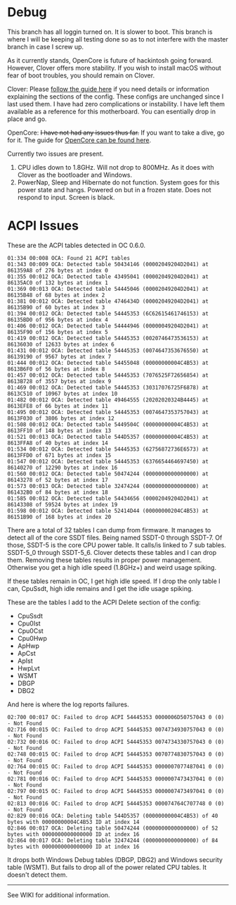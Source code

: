 # Debug

This branch has all loggin turned on. It is slower to boot. This branch is where I will be keeping all testing done so as to not interfere with the master branch in case I screw up.

As it currently stands, OpenCore is future of hackintosh going forward. However, Clover offers more stability. If you wish to install macOS without fear of boot troubles, you should remain on Clover.

Clover: Please [follow the guide here](https://hackintosh.gitbook.io/-r-hackintosh-vanilla-desktop-guide/) if you need details or information explaining the sections of the config. These configs are unchanged since I last used them. I have had zero complications or instability. I have left them available as a reference for this motherboard. You can esentially drop in place and go.

OpenCore: ~~I have not had any issues thus far.~~ If you want to take a dive, go for it. The guide for [OpenCore can be found here](https://dortania.github.io/OpenCore-Desktop-Guide/).

Currently two issues are present. 

1. CPU idles down to 1.8GHz. Will not drop to 800MHz. As it does with Clover as the bootloader and Windows.
2. PowerNap, Sleep and Hibernate do not function. System goes for this power state and hangs. Powered on but in a frozen state. Does not respond to input. Screen is black.

# ACPI Issues

These are the ACPI tables detected in OC 0.6.0.
```
01:334 00:008 OCA: Found 21 ACPI tables
01:343 00:009 OCA: Detected table 50434146 (00002049204D2041) at 861359A8 of 276 bytes at index 0
01:355 00:012 OCA: Detected table 43495041 (00002049204D2041) at 86135AC0 of 132 bytes at index 1
01:369 00:013 OCA: Detected table 54445046 (00002049204D2041) at 86135B48 of 68 bytes at index 2
01:381 00:012 OCA: Detected table 4746434D (00002049204D2041) at 86135B90 of 60 bytes at index 3
01:394 00:012 OCA: Detected table 54445353 (6C62615461746153) at 86135BD0 of 956 bytes at index 4
01:406 00:012 OCA: Detected table 54444946 (00000049204D2041) at 86135F90 of 156 bytes at index 5
01:419 00:012 OCA: Detected table 54445353 (0020746473536153) at 86136030 of 12633 bytes at index 6
01:431 00:012 OCA: Detected table 54445353 (0074647353676550) at 86139190 of 9567 bytes at index 7
01:444 00:012 OCA: Detected table 54455048 (00000000004C4B53) at 8613B6F0 of 56 bytes at index 8
01:457 00:012 OCA: Detected table 54445353 (7076525F72656854) at 8613B728 of 3557 bytes at index 9
01:469 00:012 OCA: Detected table 54445353 (30317076725F6878) at 8613C510 of 10967 bytes at index 10
01:482 00:012 OCA: Detected table 49464555 (20202020324B4445) at 8613EFE8 of 66 bytes at index 11
01:495 00:012 OCA: Detected table 54445353 (0074647353757043) at 8613F030 of 3806 bytes at index 12
01:508 00:012 OCA: Detected table 5449504C (00000000004C4B53) at 8613FF10 of 148 bytes at index 13
01:521 00:013 OCA: Detected table 544D5357 (00000000004C4B53) at 8613FFA8 of 40 bytes at index 14
01:534 00:012 OCA: Detected table 54445353 (62756872736E6573) at 8613FFD0 of 671 bytes at index 15
01:547 00:012 OCA: Detected table 54445353 (6376654464697450) at 86140270 of 12290 bytes at index 16
01:560 00:012 OCA: Detected table 50474244 (0000000000000000) at 86143278 of 52 bytes at index 17
01:573 00:013 OCA: Detected table 32474244 (0000000000000000) at 861432B0 of 84 bytes at index 18
01:585 00:012 OCA: Detected table 54434656 (00002049204D2041) at 86143308 of 59524 bytes at index 19
01:598 00:012 OCA: Detected table 52414D44 (00000000204C4B53) at 86151B90 of 168 bytes at index 20
```
There are a total of 32 tables I can dump from firmware. It manages to detect all of the core SSDT files. Being named SSDT-0 through SSDT-7. Of those, SSDT-5 is the core CPU power table. It calls/is linked to 7 sub tables. SSDT-5_0 through SSDT-5_6. Clover detects these tables and I can drop them. Removing these tables results in proper power management. Otherwise you get a high idle speed (1.8GHz+) and weird usage spiking.

If these tables remain in OC, I get high idle speed. If I drop the only table I can, CpuSsdt, high idle remains and I get the idle usage spiking.

These are the tables I add to the ACPI Delete section of the config:

- CpuSsdt
- Cpu0Ist
- Cpu0Cst
- Cpu0Hwp
- ApHwp
- ApCst
- ApIst
- HwpLvt
- WSMT
- DBGP
- DBG2

And here is where the log reports failures.
```
02:700 00:017 OC: Failed to drop ACPI 54445353 0000006D50757043 0 (0) - Not Found
02:716 00:015 OC: Failed to drop ACPI 54445353 0074734930757043 0 (0) - Not Found
02:732 00:016 OC: Failed to drop ACPI 54445353 0074734330757043 0 (0) - Not Found
02:748 00:015 OC: Failed to drop ACPI 54445353 0070774830757043 0 (0) - Not Found
02:764 00:015 OC: Failed to drop ACPI 54445353 0000007077487041 0 (0) - Not Found
02:781 00:016 OC: Failed to drop ACPI 54445353 0000007473437041 0 (0) - Not Found
02:797 00:015 OC: Failed to drop ACPI 54445353 0000007473497041 0 (0) - Not Found
02:813 00:016 OC: Failed to drop ACPI 54445353 000074764C707748 0 (0) - Not Found
02:829 00:016 OCA: Deleting table 544D5357 (00000000004C4B53) of 40 bytes with 00000000004C4B53 ID at index 14
02:846 00:017 OCA: Deleting table 50474244 (0000000000000000) of 52 bytes with 0000000000000000 ID at index 16
02:864 00:017 OCA: Deleting table 32474244 (0000000000000000) of 84 bytes with 0000000000000000 ID at index 16
```
It drops both Windows Debug tables (DBGP, DBG2) and Windows security table (WSMT). But fails to drop all of the power related CPU tables. It doesn't detect them.

---

See WIKI for additional information.
